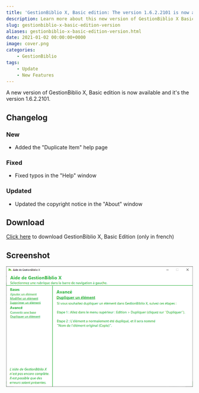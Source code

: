 ```yaml
---
title: 'GestionBiblio X, Basic edition: The version 1.6.2.2101 is now available'
description: Learn more about this new version of GestionBiblio X Basic.
slug: gestionbiblio-x-basic-edition-version
aliases: gestionbiblio-x-basic-edition-version.html
date: 2021-01-02 00:00:00+0000
image: cover.png
categories:
    - GestionBiblio
tags:
    - Update
    - New Features
---
```

A new version of GestionBiblio X, Basic edition is now available and it's the version 1.6.2.2101.

## Changelog
### New
- Added the "Duplicate Item" help page
### Fixed
- Fixed typos in the "Help" window
### Updated
- Updated the copyright notice in the "About" window

## Download
[Click here](http://bit.ly/GestionBiblioX) to download GestionBiblio X, Basic Edition (only in french)

## Screenshot

![Help window of GestionBilbio X](cover.png)